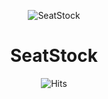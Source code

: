 <p align="center">
    <img src="https://github.com/LENZFLIKER/SeatStock/blob/master/seatstocklogo.png" alt="SeatStock"/>
</p>
<h1 align="center">SeatStock</h1>
<p align="center">
    <img src="https://hitcounter.pythonanywhere.com/count/tag.svg?url=https%3A%2F%2Fgithub.com%2Fsanjana-s99%2FSeatStock" alt="Hits">
</p>
